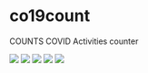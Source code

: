 # co19count

COUNTS COVID  Activities counter

![](images/intro.png)
![](images/intro2.png)
![](images/faq.png)
![](images/countries.png)
![](images/search.png)
